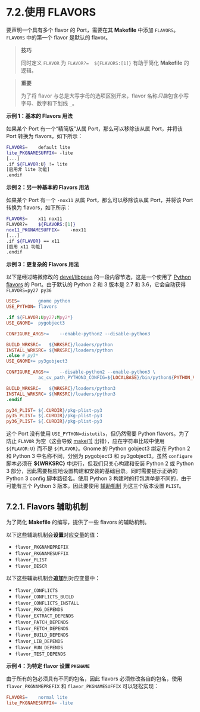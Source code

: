 # 7.2.使用 FLAVORS

要声明一个具有多个 flavor 的 Port，需要在其 **Makefile** 中添加 `FLAVORS`。`FLAVORS` 中的第一个 flavor 是默认的 flavor。

>**技巧**
>
>同时定义 `FLAVOR` 为 `FLAVOR?=	${FLAVORS:[1]}` 有助于简化 **Makefile** 的逻辑。 

>**重要**
>
>为了将 flavor 与总是大写字母的选项区别开来，flavor 名称*只能*包含小写字母、数字和下划线 `_`。 

**示例 1：基本的 Flavors 用法**

如果某个 Port 有一个“精简版”从属 Port，那么可以移除该从属 Port，并将该 Port 转换为 flavors，如下所示：

```sh
FLAVORS=	default lite
lite_PKGNAMESUFFIX=	-lite
[...]
.if ${FLAVOR:U} != lite
[启用非 lite 功能]
.endif
```

**示例 2：另一种基本的 Flavors 用法**

如果某个 Port 有一个 `-nox11` 从属 Port，那么可以移除该从属 Port，并将该 Port 转换为 flavors，如下所示：

```sh
FLAVORS=	x11 nox11
FLAVOR?=	${FLAVORS:[1]}
nox11_PKGNAMESUFFIX=	-nox11
[...]
.if ${FLAVOR} == x11
[启用 x11 功能]
.endif
```

**示例 3：更复杂的 Flavors 用法**

以下是经过略微修改的 [devel/libpeas](https://cgit.freebsd.org/ports/tree/devel/libpeas/) 的一段内容节选，这是一个使用了 [Python flavors](https://docs.freebsd.org/en/books/porters-handbook/flavors/#flavors-auto-python) 的 Port。由于默认的 Python 2 和 3 版本是 2.7 和 3.6，它会自动获得 `FLAVORS=py27 py36`

```makefile
USES=		gnome python
USE_PYTHON=	flavors

.if ${FLAVOR:Upy27:Mpy2*}
USE_GNOME=	pygobject3

CONFIGURE_ARGS+=	--enable-python2 --disable-python3

BUILD_WRKSRC=	${WRKSRC}/loaders/python
INSTALL_WRKSRC=	${WRKSRC}/loaders/python
.else # py3*
USE_GNOME+=	py3gobject3

CONFIGURE_ARGS+=	--disable-python2 --enable-python3 \
			ac_cv_path_PYTHON3_CONFIG=${LOCALBASE}/bin/python${PYTHON_VER}-config

BUILD_WRKSRC=	${WRKSRC}/loaders/python3
INSTALL_WRKSRC=	${WRKSRC}/loaders/python3
.endif

py34_PLIST=	${.CURDIR}/pkg-plist-py3
py35_PLIST=	${.CURDIR}/pkg-plist-py3
py36_PLIST=	${.CURDIR}/pkg-plist-py3
```

这个 Port 没有使用 `USE_PYTHON=distutils`，但仍然需要 Python flavors。为了防止 `FLAVOR` 为空（这会导致 [make(1)](https://man.freebsd.org/cgi/man.cgi?query=make&sektion=1&format=html) 出错），应在字符串比较中使用 `${FLAVOR:U}` 而不是 `${FLAVOR}`。Gnome 的 Python gobject3 绑定在 Python 2 和 Python 3 中名称不同，分别为 pygobject3 和 py3gobject3。虽然 `configure` 脚本必须在 **\${WRKSRC}** 中运行，但我们只关心构建和安装 Python 2 或 Python 3 部分，因此需要相应地设置构建和安装的基础目录。同时需要提示正确的 Python 3 config 脚本路径名。使用 Python 3 构建时的打包清单是不同的，由于可能有三个 Python 3 版本，因此要使用 [辅助机制](https://docs.freebsd.org/en/books/porters-handbook/flavors/#flavors-using-helpers) 为这三个版本设置 `PLIST`。

## 7.2.1. Flavors 辅助机制

为了简化 **Makefile** 的编写，提供了一些 flavors 的辅助机制。

以下这些辅助机制会**设置**对应变量的值：

* `flavor_PKGNAMEPREFIX`
* `flavor_PKGNAMESUFFIX`
* `flavor_PLIST`
* `flavor_DESCR`

以下这些辅助机制会**追加**到对应变量中：

* `flavor_CONFLICTS`
* `flavor_CONFLICTS_BUILD`
* `flavor_CONFLICTS_INSTALL`
* `flavor_PKG_DEPENDS`
* `flavor_EXTRACT_DEPENDS`
* `flavor_PATCH_DEPENDS`
* `flavor_FETCH_DEPENDS`
* `flavor_BUILD_DEPENDS`
* `flavor_LIB_DEPENDS`
* `flavor_RUN_DEPENDS`
* `flavor_TEST_DEPENDS`

**示例 4：为特定 flavor 设置 `PKGNAME`**

由于所有的包必须具有不同的包名，因此 flavors 必须修改各自的包名，使用 `flavor_PKGNAMEPREFIX` 和 `flavor_PKGNAMESUFFIX` 可以轻松实现：

```makefile
FLAVORS=	normal lite
lite_PKGNAMESUFFIX=	-lite
```

